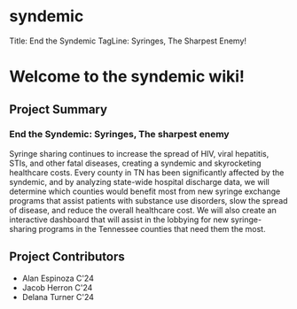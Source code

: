 # syndemic

Title: End the Syndemic
TagLine: Syringes, The Sharpest Enemy!

# Welcome to the syndemic wiki!

## Project Summary
### End the Syndemic: Syringes, The sharpest enemy

Syringe sharing continues to increase the spread of HIV, viral hepatitis, STIs, and other fatal diseases, creating a syndemic and skyrocketing healthcare costs. Every county in TN has been significantly affected by the syndemic, and by analyzing state-wide hospital discharge data, we will determine which counties would benefit most from new syringe exchange programs that assist patients with substance use disorders, slow the spread of disease, and reduce the overall healthcare cost. We will also create an interactive dashboard that will assist in the lobbying for new syringe-sharing programs in the Tennessee counties that need them the most.

## Project Contributors
* Alan Espinoza C'24
* Jacob Herron C'24
* Delana Turner C'24

